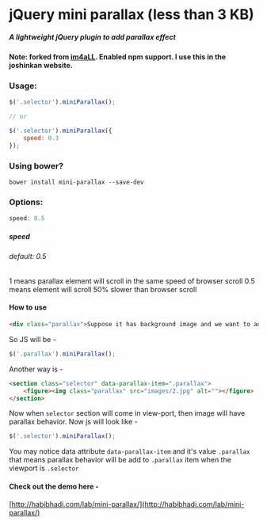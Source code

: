 # jQuery mini parallax (less than 3 KB)
##### A lightweight jQuery plugin to add parallax effect

**Note: forked from [im4aLL](github.com/im4aLL). Enabled npm support. I use
this in the joshinkan website.**

### Usage:
```javascript
$('.selector').miniParallax();

// or 

$('.selector').miniParallax({
    speed: 0.3
});
```

### Using bower?
```
bower install mini-parallax --save-dev
```

### Options:
```javascript
speed: 0.5
```

##### speed
###### default: 0.5
1 means parallax element will scroll in the same speed of browser scroll
0.5 means element will scroll 50% slower than browser scroll

#### How to use

```html
<div class="parallax">Suppose it has background image and we want to add parallax effect on it.</div>
```

So JS will be - 
```javascript
$('.parallax').miniParallax();
```

Another way is - 

```html
<section class="selector" data-parallax-item=".parallax">
    <figure><img class="parallax" src="images/2.jpg" alt=""></figure>
</section>
```

Now when `selector` section will come in view-port, then image will have parallax behavior. Now js will look like - 

```javascript
$('.selector').miniParallax();
```

You may notice data attribute `data-parallax-item` and it's value `.parallax` that means parallax behavior will be add to `.parallax` item when the viewport is `.selector` 


#### Check out the demo here - 
[http://habibhadi.com/lab/mini-parallax/](http://habibhadi.com/lab/mini-parallax/)

